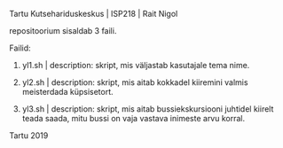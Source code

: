 Tartu Kutsehariduskeskus | ISP218 | Rait Nigol

repositoorium sisaldab 3 faili.

Failid:
1) yl1.sh | description: skript, mis väljastab kasutajale tema nime.

2) yl2.sh | description: skript, mis aitab kokkadel kiiremini valmis 
meisterdada küpsisetort.

3) yl3.sh | description: skript, mis aitab bussiekskursiooni juhtidel
kiirelt teada saada, mitu bussi on vaja vastava inimeste arvu korral. 

Tartu 2019
